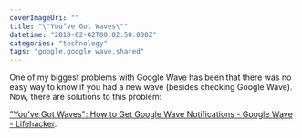 ```yaml
---
coverImageUri: ""
title: "\"You’ve Got Waves\""
datetime: "2010-02-02T00:02:50.000Z"
categories: "technology"
tags: "google,google wave,shared"
---
```


One of my biggest problems with Google Wave has been that there was no easy way to know if you had a new wave (besides checking Google Wave). Now, there are solutions to this problem:

["You’ve Got Waves": How to Get Google Wave Notifications - Google Wave - Lifehacker](http://lifehacker.com/5461578/youve-got-waves-how-to-get-google-wave-notifications?utm_source=feedburner&utm_medium=feed&utm_campaign=Feed%3A+lifehacker%2Ffull+%28Lifehacker%29&utm_content=Google+Reader).
